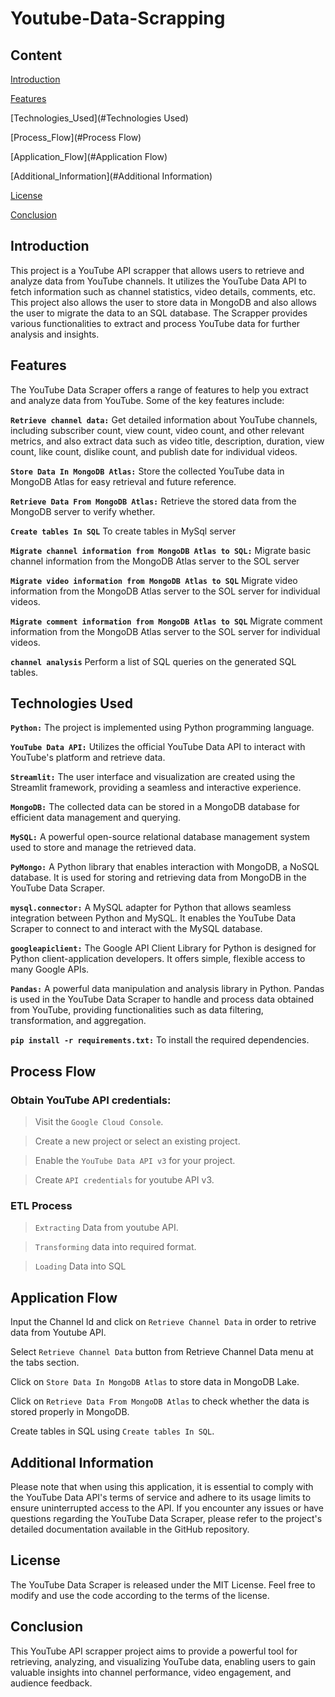 # Youtube-Data-Scrapping
## Content

[Introduction](#Introduction)

[Features](#Features)

[Technologies_Used](#Technologies Used)

[Process_Flow](#Process Flow) 

[Application_Flow](#Application Flow)

[Additional_Information](#Additional Information)

[License](#License)

[Conclusion](#Conclusion)

## Introduction
This project is a YouTube API scrapper that allows users to retrieve and analyze data from YouTube channels. It utilizes the YouTube Data API to fetch information such as channel statistics, video details, comments, etc. This project also allows the user to store data in MongoDB and also allows the user to migrate the data to an SQL database. The Scrapper provides various functionalities to extract and process YouTube data for further analysis and insights.

## Features
The YouTube Data Scraper offers a range of features to help you extract and analyze data from YouTube. Some of the key features include:

**`Retrieve channel data:`** 
Get detailed information about YouTube channels, including subscriber count, view count, video count, and other relevant metrics, and also extract data such as video title, description, duration, view count, like count, dislike count, and publish date for individual videos.

**`Store Data In MongoDB Atlas:`** 
Store the collected YouTube data in MongoDB Atlas for easy retrieval and future reference.

**`Retrieve Data From MongoDB Atlas:`** 
Retrieve the stored data from the MongoDB server to verify whether.

**`Create tables In SQL`** 
To create tables in MySql server

**`Migrate channel information from MongoDB Atlas to SQL:`** 
Migrate basic channel information from the MongoDB Atlas server to the SOL server

**`Migrate video information from MongoDB Atlas to SQL`** 
Migrate video information from the MongoDB Atlas server to the SOL server for individual videos.

**`Migrate comment information from MongoDB Atlas to SQL`** 
Migrate comment information from the MongoDB Atlas server to the SOL server for individual videos.

**`channel analysis`** 
Perform a list of SQL queries on the generated SQL tables.


## Technologies Used
**`Python:`** The project is implemented using Python programming language.

**`YouTube Data API:`** Utilizes the official YouTube Data API to interact with YouTube's platform and retrieve data.

**`Streamlit:`** The user interface and visualization are created using the Streamlit framework, providing a seamless and interactive experience.

**`MongoDB:`** The collected data can be stored in a MongoDB database for efficient data management and querying.

**`MySQL:`** A powerful open-source relational database management system used to store and manage the retrieved data.

**`PyMongo:`** A Python library that enables interaction with MongoDB, a NoSQL database. It is used for storing and retrieving data from MongoDB in the YouTube Data Scraper.

**`mysql.connector:`** A MySQL adapter for Python that allows seamless integration between Python and MySQL. It enables the YouTube Data Scraper to connect to and interact with the MySQL database.

**`googleapiclient:`** The Google API Client Library for Python is designed for Python client-application developers. It offers simple, flexible access to many Google APIs.

**`Pandas:`** A powerful data manipulation and analysis library in Python. Pandas is used in the YouTube Data Scraper to handle and process data obtained from YouTube, providing functionalities such as data filtering, transformation, and aggregation.

**`pip install -r requirements.txt:`** To install the required dependencies.

## Process Flow
### Obtain YouTube API credentials:
> Visit the `Google Cloud Console`.

> Create a new project or select an existing project.

> Enable the `YouTube Data API v3` for your project.

> Create `API credentials` for youtube API v3.

### ETL Process
> `Extracting` Data from youtube API.

> `Transforming` data into required format.

> `Loading` Data into SQL

## Application Flow
Input the Channel Id and click on `Retrieve Channel Data` in order to retrive data from Youtube API.

Select `Retrieve Channel Data` button from Retrieve Channel Data menu at the tabs section.

Click on `Store Data In MongoDB Atlas` to store data in MongoDB Lake.

Click on `Retrieve Data From MongoDB Atlas` to check whether the data is stored properly in MongoDB.

Create tables in SQL using `Create tables In SQL`.


## Additional Information
Please note that when using this application, it is essential to comply with the YouTube Data API's terms of service and adhere to its usage limits to ensure uninterrupted access to the API. If you encounter any issues or have questions regarding the YouTube Data Scraper, please refer to the project's detailed documentation available in the GitHub repository.

## License
The YouTube Data Scraper is released under the MIT License. Feel free to modify and use the code according to the terms of the license.

## Conclusion
This YouTube API scrapper project aims to provide a powerful tool for retrieving, analyzing, and visualizing YouTube data, enabling users to gain valuable insights into channel performance, video engagement, and audience feedback.
